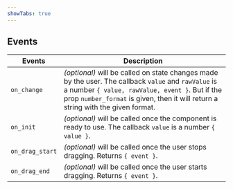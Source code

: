 ```yaml
---
showTabs: true
---
```


## Events

| Events          | Description                                                                                                                                                                                                                                |
| --------------- | ------------------------------------------------------------------------------------------------------------------------------------------------------------------------------------------------------------------------------------------ |
| `on_change`     | _(optional)_ will be called on state changes made by the user. The callback `value` and `rawValue` is a number `{ value, rawValue, event }`. But if the prop `number_format` is given, then it will return a string with the given format. |
| `on_init`       | _(optional)_ will be called once the component is ready to use. The callback `value` is a number `{ value }`.                                                                                                                              |
| `on_drag_start` | _(optional)_ will be called once the user stops dragging. Returns `{ event }`.                                                                                                                                                             |
| `on_drag_end`   | _(optional)_ will be called once the user starts dragging. Returns `{ event }`.                                                                                                                                                            |
